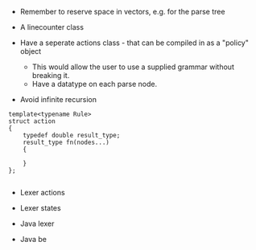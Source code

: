 


- Remember to reserve space in vectors, e.g. for the parse tree

- A linecounter class


- Have a seperate actions class - that can be compiled in as a "policy" object
   - This would allow the user to use a supplied grammar without breaking it.
   - Have a datatype on each parse node.

- Avoid infinite recursion

```
template<typename Rule>
struct action
{
    typedef double result_type;
    result_type fn(nodes...)
    {

    }
};


```

- Lexer actions
- Lexer states

- Java lexer
- Java be
